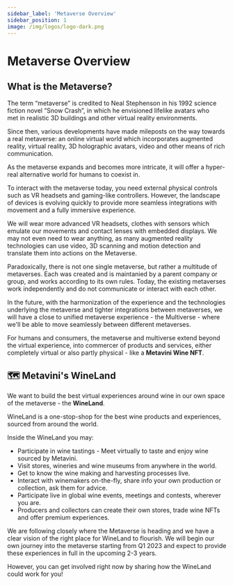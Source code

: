```yaml
---
sidebar_label: 'Metaverse Overview'
sidebar_position: 1
image: /img/logos/logo-dark.png
---
```


# Metaverse Overview

## What is the Metaverse?

The term “metaverse” is credited to Neal Stephenson in his 1992 science fiction novel “Snow Crash”, in which he envisioned lifelike avatars who met in realistic 3D buildings and other virtual reality environments.

Since then, various developments have made mileposts on the way towards a real metaverse: an online virtual world which incorporates augmented reality, virtual reality, 3D holographic avatars, video and other means of rich communication. 

As the metaverse expands and becomes more intricate, it will offer a hyper-real alternative world for humans to coexist in.

To interact with the metaverse today, you need external physical controls such as VR headsets and gaming-like controllers. However, the landscape of devices is evolving quickly to provide more seamless integrations with movement and a fully immersive experience.

We will wear more advanced VR headsets, clothes with sensors which emulate our movements and contact lenses with embedded displays. We may not even need to wear anything, as many augmented reality technologies can use video, 3D scanning and motion detection and translate them into actions on the Metaverse.

Paradoxically, there is not one single metaverse, but rather a multitude of metaverses. Each was created and is maintanied by a parent company or group, and works according to its own rules. Today, the existing metaverses work independently and do not communicate or interact with each other. 

In the future, with the harmonization of the experience and the technologies underlying the metaverse and tighter integrations between metaverses, we will have a close to unified metaverse experience - the Multiverse - where we'll be able to move seamlessly between different metaverses.

For humans and consumers, the metaverse and multiverse extend beyond the virtual experience, into commercer of products and services, either completely virtual or also partly physical - like a **Metavini Wine NFT**.
 

## 🗺 Metavini's WineLand

We want to build the best virtual experiences around wine in our own space of the metaverse - the **WineLand**.                

WineLand is a one-stop-shop for the best wine products and experiences, sourced from around the world.

Inside the WineLand you may:

- Participate in wine tastings - Meet virtually to taste and enjoy wine sourced by Metavini.
- Visit stores, wineries and wine museums from anywhere in the world.
- Get to know the wine making and harvesting processes live.
- Interact with winemakers on-the-fly, share info your own production or collection, ask them for advice.
- Participate live in global wine events, meetings and contests, wherever you are.
- Producers and collectors can create their own stores, trade wine NFTs and offer premium experiences.

We are following closely where the Metaverse is heading and we have a clear vision of the right place for WineLand to flourish. 
We will begin our own journey into the metaverse starting from Q1 2023 and expect to provide these experiences in full in the upcoming 2-3 years.

However, you can get involved right now by sharing how the WineLand could work for you!
